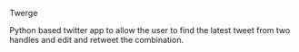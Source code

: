 Twerge

Python based twitter app to allow the user to find the latest tweet from two handles and edit and retweet the combination.
